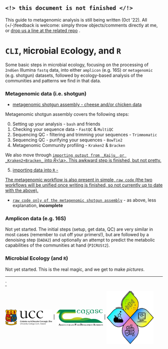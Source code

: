 ## `<!> this document is not finished </!>`

This guide to metagenomic analysis is still being written (0ct '22). 
All (+/-)feedback is welcome: simply throw objects/comments directly at me, or [drop us a line at the related repo](https://github.com/handibles/climber/issues) .


# `CLI`, `M`icro`b`ial `E`cology, and `R`

Some basic steps in microbial ecology, focusing on the processing of `2ndGen` Illumina `fastq` data, into either `amplicon` (e.g. 16S) or `metagenomic` (e.g. shotgun) datasets, followed by ecology-based analysis of the communities and patterns we find in that data.


### Metagenomic data (i.e. shotgun)

  * <a href="https://handibles.github.io/climber/documents/shotgun_assembly.html">metagenomic shotgun assembly - cheese and/or chicken data </a> 

Metagenomic shotgun assembly covers the following steps:

  0. Setting up your analysis - `bash` and friends
  1. Checking your sequence data - `FastQC` & `MultiQC`
  2. Sequencing QC - filtering and trimming your sequences - `Trimmomatic`
  3. Sequencing QC - purifying your sequences - `BowTie2`
  4. Metagenomic Community profiling - `Kraken2` & `Bracken`


We also move through <a href="documents/data_to_R.html">`importing output from _Kaiju_ or _Kraken2+Bracken_` into _R_<\a>. This awkward step is finished, but not pretty.

  5. importing data into `R` - 


The metagenomic workflow is also present in simple, `raw code` (the two workflows will be unified once writing is finished, so not currently up to date with the above).

  * <a href="documents/shotgun_assembly_raw.html">`raw code only of the metagenomic shotgun assembly`</a> - as above, less explanation, **incomplete**


### Amplicon data (e.g. 16S)

Not yet started. The initial steps (setup, get data, QC) are very similar in most cases (remember to cut off your primers!), but are followed by a denoising step (`DADA2`) and optionally an attempt to predict the metabolic capabilities of the communities at hand (`PICRUSt2`).


### Microbial Ecology (and `R`)

Not yet started. This is the real magic, and we get to make _pictures_.


---
  <a href="documents/climber_todo.html">`</a>

<img src="vis/ucc.png" width="150" align="center" /> | <img src="vis/teag.png" width="150" align="center" /> | <img src="vis/v1group.png" width="150" align="center"/>
